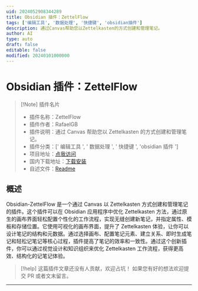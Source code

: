 ```yaml
---
uid: 2024052908344289
title: Obsidian 插件：ZettelFlow
tags: ['编辑工具', '数据处理', '快捷键', 'obsidian插件']
description: 通过Canvas帮助您以Zettelkasten的方式创建和管理笔记。
author: AI
type: auto
draft: false
editable: false
modified: 20240101000000
---
```


# Obsidian 插件：ZettelFlow

> [!Note] 插件名片
> - 插件名称：ZettelFlow
> - 插件作者：RafaelGB
> - 插件说明：通过 Canvas 帮助您以 Zettelkasten 的方式创建和管理笔记。
> - 插件分类：[' 编辑工具 ', ' 数据处理 ', ' 快捷键 ', 'obsidian 插件 ']
> - 项目地址：[点我访问](https://github.com/RafaelGB/Obsidian-ZettelFlow)
> - 国内下载地址：[下载安装](https://pkmer.cn/products/plugin/pluginMarket/?zettelflow)
> - 自述文件：[Readme](https://ghproxy.net/https://raw.githubusercontent.com/RafaelGB/Obsidian-ZettelFlow/main/README.md)

## 概述

Obsidian-ZettelFlow 是一个通过 Canvas 以 Zettelkasten 方式创建和管理笔记的插件。这个插件可以在 Obsidian 应用程序中优化 Zettelkasten 方法，通过原生的画布界面轻松配置个性化的工作流程，实现无缝创建新笔记，并指定属性、模板和存储位置。它使用可视化的画布界面，提升了 Zettelkasten 体验，让你可以设计笔记的结构和元数据。通过选择画布、配置笔记元素、建立关系、即时生成笔记和轻松记笔记等核心过程，插件提高了笔记的效率和一致性。通过这个创新插件，你可以通过视觉设计和知识组织来优化 Zettelkasten 工作流程，获得更高效、结构化的记笔记体验。

> [!help]
> 这篇插件文章还没有人贡献，欢迎占坑！
> 如果您有好的想法欢迎提交 PR 或者文末留言。

---



